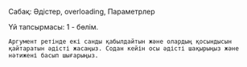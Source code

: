 Сабақ: Әдістер, overloading, Параметрлер

Үй тапсырмасы: 1 - бөлім.

    Аргумент ретінде екі санды қабылдайтын және олардың қосындысын қайтаратын әдісті жасаңыз. Содан кейін осы әдісті шақырыңыз және нәтижені басып шығарыңыз.